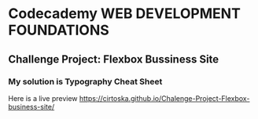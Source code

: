 # Codecademy WEB DEVELOPMENT FOUNDATIONS
## Challenge Project: Flexbox Bussiness Site
### My solution is Typography Cheat Sheet
Here is a live preview https://cirtoska.github.io/Chalenge-Project-Flexbox-business-site/
